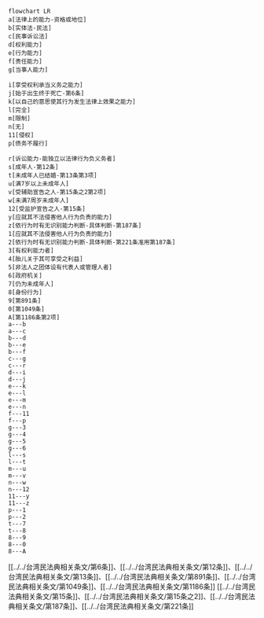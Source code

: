 ```mermaid
flowchart LR
a[法律上的能力-资格或地位]
b[实体法-民法]
c[民事诉讼法]
d[权利能力]
e[行为能力]
f[责任能力]
g[当事人能力]

i[享受权利承当义务之能力]
j[始于出生终于死亡-第6条]
k[以自己的意思使其行为发生法律上效果之能力]
l[完全]
m[限制]
n[无]
11[侵权]
p[债务不履行]

r[诉讼能力-能独立以法律行为负义务者]
s[成年人-第12条]
t[未成年人已结婚-第13条第3项]
u[满7岁以上未成年人]
v[受辅助宣告之人-第15条之2第2项]
w[未满7周岁未成年人]
12[受监护宣告之人-第15条]
y[应就其不法侵害他人行为负责的能力]
z[依行为时有无识别能力判断-具体判断-第187条]
1[应就其不法侵害他人行为负责的能力]
2[依行为时有无识别能力判断-具体判断-第221条准用第187条]
3[有权利能力者]
4[胎儿关于其可享受之利益]
5[非法人之团体设有代表人或管理人者]
6[政府机关]
7[仍为未成年人]
8[身份行为]
9[第891条]
0[第1049条]
A[第1186条第2项]
a---b
a---c
b---d
b---e
b---f
c---g
c---r
d---i
d---j
e---k
e---l
e---m
e---n
f---11
f---p
g---3
g---4
g---5
g---6
l---s
l---t
m---u
m---v
n---w
n---12
11---y
11---z
p---1
p---2
t---7
t---8
8---9
8---0
8---A
```
[[../../台湾民法典相关条文/第6条]]、[[../../台湾民法典相关条文/第12条]]、[[../../台湾民法典相关条文/第13条]]、[[../../台湾民法典相关条文/第891条]]、[[../../台湾民法典相关条文/第1049条]]、[[../../台湾民法典相关条文/第1186条]]
[[../../台湾民法典相关条文/第15条]]、[[../../台湾民法典相关条文/第15条之2]]、[[../../台湾民法典相关条文/第187条]]、[[../../台湾民法典相关条文/第221条]]